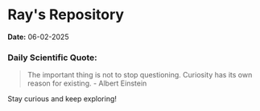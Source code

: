 # Ray's Repository

**Date:** 06-02-2025

### Daily Scientific Quote:
> The important thing is not to stop questioning. Curiosity has its own reason for existing.        - Albert Einstein

Stay curious and keep exploring!
